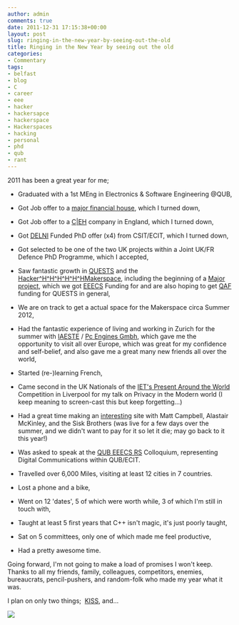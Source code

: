 ```yaml
---
author: admin
comments: true
date: 2011-12-31 17:15:38+00:00
layout: post
slug: ringing-in-the-new-year-by-seeing-out-the-old
title: Ringing in the New Year by seeing out the old
categories:
- Commentary
tags:
- belfast
- blog
- C
- career
- eee
- hacker
- hackersapce
- hackerspace
- Hackerspaces
- hacking
- personal
- phd
- qub
- rant
---
```


2011 has been a great year for me;

	
  * Graduated with a 1st MEng in Electronics & Software Engineering @QUB,

	
  * Got Job offer to a [major financial house](http://lmgtfy.com/?q=sorgan+mtanley), which I turned down,

	
  * Got Job offer to a [C|EH](http://en.wikipedia.org/wiki/Certified_Ethical_Hacker) company in England, which I turned down,

	
  * Got [DELNI](http://www.delni.gov.uk/) Funded PhD offer (x4) from CSIT/ECIT, which I turned down,

	
  * Got selected to be one of the two UK projects within a Joint UK/FR Defence PhD Programme, which I accepted,

	
  * Saw fantastic growth in [QUESTS](http://quests.society.qub.ac.uk/) and the [Hacker^H^H^H^H^H^HMakerspace](http://www.andrewbolster.info/2011/04/why-belfast-needs-a-hackerspace/), including the beginning of a [Major project](http://quests.society.qub.ac.uk/index.php/2011/heliests-eeecs-funding-request-submitted/), which we got [EEECS](http://www.qub.ac.uk/schools/eeecs/) Funding for and are also hoping to get [QAF](http://www.qub.ac.uk/home/Alumni/SupportQueens/DonatingtoQueens/QueensAnnualFund/) funding for QUESTS in general,

	
  * We are on track to get a actual space for the Makerspace circa Summer 2012,

	
  * Had the fantastic experience of living and working in Zurich for the summer with [IAESTE](http://www.iaesteni.org.uk/) / [Pc Engines Gmbh](http://pcengines.ch/), which gave me the opportunity to visit all over Europe, which was great for my confidence and self-belief, and also gave me a great many new friends all over the world,

	
  * Started (re-)learning French,

	
  * Came second in the UK Nationals of the [IET's Present Around the World ](http://conferences.theiet.org/ambition/present-world/index.cfm)Competition in Liverpool for my talk on Privacy in the Modern world (I keep meaning to screen-cast this but keep forgetting...)

	
  * Had a great time making an [interesting](http://so.wouldu.me) site with Matt Campbell, Alastair McKinley, and the Sisk Brothers (was live for a few days over the summer, and we didn't want to pay for it so let it die; may go back to it this year!)

	
  * Was asked to speak at the [QUB EEECS RS](http://www.qub.ac.uk/schools/eeecs/Research/ResearchSociety/) Colloquium, representing Digital Communications within QUB/ECIT.

	
  * Travelled over 6,000 Miles, visiting at least 12 cities in 7 countries.

	
  * Lost a phone and a bike,

	
  * Went on 12 'dates', 5 of which were worth while, 3 of which I'm still in touch with,

	
  * Taught at least 5 first years that C++ isn't magic, it's just poorly taught,

	
  * Sat on 5 committees, only one of which made me feel productive,

	
  * Had a pretty awesome time.

Going forward, I'm not going to make a load of promises I won't keep. Thanks to all my friends, family, colleagues, competitors, enemies, bureaucrats, pencil-pushers, and random-folk who made my year what it was.

I plan on only two things;  [KISS](http://en.wikipedia.org/wiki/KISS_principle), and...

[![](http://www.andrewbolster.info/wp-content/uploads/2011/12/tumblr_lvbbgb3iQ41qm70hpo4_400-257x300.jpg)](http://www.andrewbolster.info/wp-content/uploads/2011/12/tumblr_lvbbgb3iQ41qm70hpo4_400.jpg)
